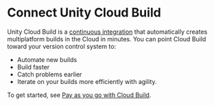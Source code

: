 # Connect Unity Cloud Build

Unity Cloud Build is
a [continuous integration](https://docs.unity3d.com/2022.2/Documentation/Manual/UnityCloudBuild.html#automated-build-generation)
that automatically creates multiplatform builds in the Cloud in minutes. You can point Cloud Build toward your version
control system to:

* Automate new builds
* Build faster
* Catch problems earlier
* Iterate on your builds more efficiently with agility.

To get started,
see [Pay as you go with Cloud Build](https://docs.unity3d.com/2022.2/Documentation/Manual/UnityCloudBuildMeteredBilling.html).
